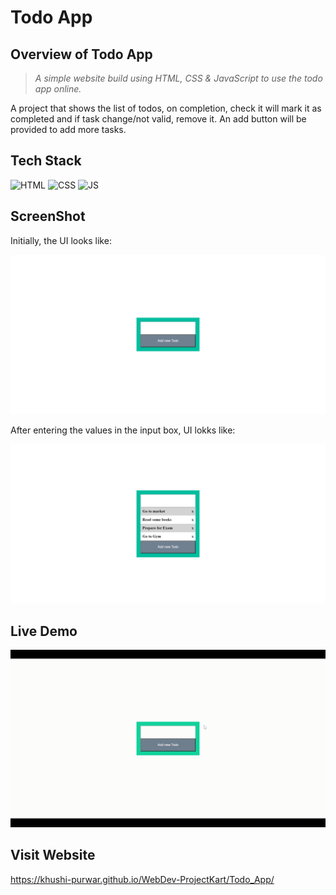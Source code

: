 # Todo App

## Overview of Todo App

> _A simple website build using HTML, CSS & JavaScript to use the todo app online._

A project that shows the list of todos, on completion, check it will mark it as completed and if task change/not valid, remove it. An add button will be provided to add more tasks.

## Tech Stack



![HTML](https://img.shields.io/badge/html5%20-%23E34F26.svg?&style=for-the-badge&logo=html5&logoColor=white)
![CSS](https://img.shields.io/badge/css3%20-%231572B6.svg?&style=for-the-badge&logo=css3&logoColor=white)
![JS](https://img.shields.io/badge/javascript%20-%23323330.svg?&style=for-the-badge&logo=javascript&logoColor=%23F7DF1E)




## ScreenShot

Initially, the UI looks like:

<img src="./Assets/media/ss1.png" />

After entering the values in the input box, UI lokks like: 

<img src="./Assets/media/ss2.png" />

## Live Demo

<img src="./Assets/media/demo.gif" />

## Visit Website

https://khushi-purwar.github.io/WebDev-ProjectKart/Todo_App/

